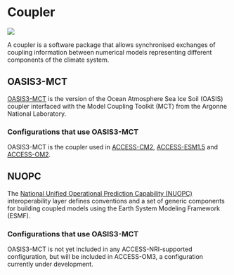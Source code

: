 # Coupler

<img src = "/assets/component-logos/component-maps/coupler-component-map.png" class="img-contain white-background with-border with-padding intro-img"></img>

A coupler is a software package that allows synchronised exchanges of coupling information between numerical models representing different components of the climate system.

## OASIS3-MCT

<a href="https://oasis.cerfacs.fr/en/OASIS3-MCT" target="_blank">OASIS3-MCT</a> is the version of the Ocean Atmosphere Sea Ice Soil (OASIS) coupler interfaced with the Model Coupling Toolkit (MCT) from the Argonne National Laboratory. 

### Configurations that use OASIS3-MCT
OASIS3-MCT is the coupler used in <a href="../../configurations/access-cm#access-cm2">ACCESS-CM2</a>, <a href="../../configurations/access-esm#access-esm15">ACCESS-ESM1.5</a> and <a href="../../configurations/access-om#access-om2">ACCESS-OM2</a>.

## NUOPC

The <a href="https://earthsystemmodeling.org/nuopc/" target="_blank">National Unified Operational Prediction Capability (NUOPC)</a> interoperability layer defines conventions and a set of generic components for building coupled models using the Earth System Modeling Framework (ESMF).

### Configurations that use OASIS3-MCT
OASIS3-MCT is not yet included in any ACCESS-NRI-supported configuration, but will be included in ACCESS-OM3, a configuration currently under development.